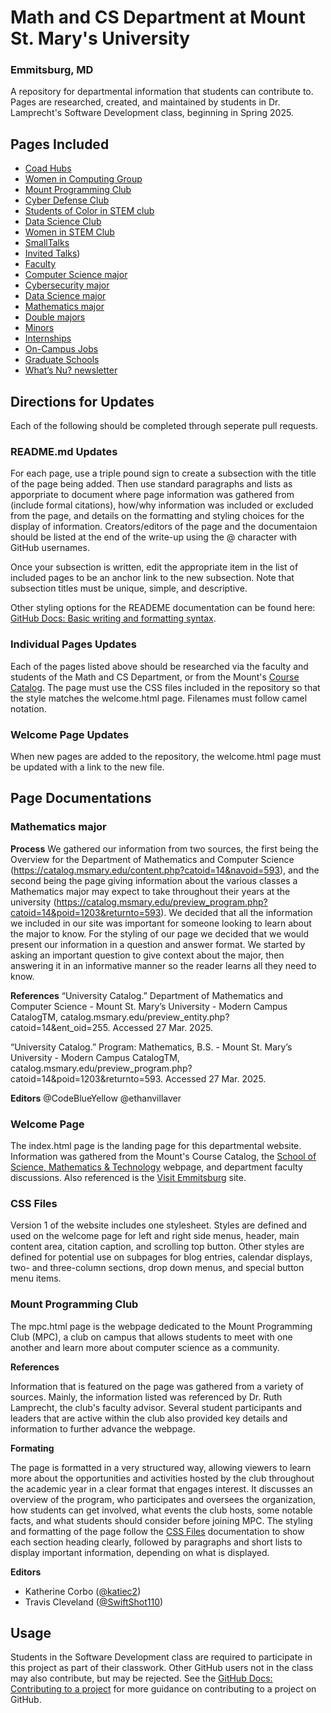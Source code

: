 # Math and CS Department at Mount St. Mary's University
### Emmitsburg, MD

A repository for departmental information that students can contribute to. Pages are researched, created, and maintained by students in Dr. Lamprecht's Software Development class, beginning in Spring 2025.

## Pages Included

* [Coad Hubs](#coad-hubs)
* [Women in Computing Group](#women-in-computing)
* [Mount Programming Club](#mount-programming-club)
* [Cyber Defense Club](#cyber-defense-club-readme) 
* [Students of Color in STEM club](#students-of-color-in-stem)
* [Data Science Club](#data-science-club-page)
* [Women in STEM Club](#women-in-stem)
* [SmallTalks](#smalltalks)
* [Invited Talks](#invited-talks-page))
* [Faculty](#faculty)
* [Computer Science major](#computer-science-major) 
* [Cybersecurity major](#cybersecurity-major) 
* [Data Science major](#data-major)
* [Mathematics major](#mathematics-major)
* [Double majors](#data-major)
* [Minors](#minors)
* [Internships](#internships) 
* [On-Campus Jobs](#oncampus-jobs)
* [Graduate Schools](#graduate-schools)
* [What’s Nu? newsletter](#whats-nu?)

## Directions for Updates

Each of the following should be completed through seperate pull requests.

### README.md Updates

For each page, use a triple pound sign to create a subsection with the title of the page being added. Then use standard paragraphs and lists as apporpriate to document where page information was gathered from (include formal citations), how/why information was included or excluded from the page, and details on the formatting and styling choices for the display of information. Creators/editors of the page and the documentaion should be listed at the end of the write-up using the @ character with GitHub usernames.

Once your subsection is written, edit the appropriate item in the list of included pages to be an anchor link to the new subsection. Note that subsection titles must be unique, simple, and descriptive.

Other styling options for the READEME documentation can be found here: [GitHub Docs: Basic writing and formatting syntax](https://docs.github.com/en/get-started/writing-on-github/getting-started-with-writing-and-formatting-on-github/basic-writing-and-formatting-syntax).

### Individual Pages Updates

Each of the pages listed above should be researched via the faculty and students of the Math and CS Department, or from the Mount's [Course Catalog](https://catalog.msmary.edu/index.php). The page must use the CSS files included in the repository so that the style matches the welcome.html page. Filenames must follow camel notation.

### Welcome Page Updates

When new pages are added to the repository, the welcome.html page must be updated with a link to the new file.

## Page Documentations

### Mathematics major

**Process**
We gathered our information from two sources, the first being the Overview for the Department of Mathematics and Computer Science (https://catalog.msmary.edu/content.php?catoid=14&navoid=593), and the second being the page giving information about the various classes a Mathematics major may expect to take throughout their years at the university (https://catalog.msmary.edu/preview_program.php?catoid=14&poid=1203&returnto=593). We decided that all the information we included in our site was important for someone looking to learn about the major to know. For the styling of our page we decided that we would present our information in a question and answer format. We started by asking an important question to give context about the major, then answering it in an informative manner so the reader learns all they need to know.

**References**
“University Catalog.” Department of Mathematics and Computer Science - Mount St. Mary’s University - Modern Campus CatalogTM, catalog.msmary.edu/preview_entity.php?catoid=14&ent_oid=255. Accessed 27 Mar. 2025. 

“University Catalog.” Program: Mathematics, B.S. - Mount St. Mary’s University - Modern Campus CatalogTM, catalog.msmary.edu/preview_program.php?catoid=14&poid=1203&returnto=593. Accessed 27 Mar. 2025. 

**Editors**
@CodeBlueYellow
@ethanvillaver


### Welcome Page

The index.html page is the landing page for this departmental website. Information was gathered from the Mount's Course Catalog, the [School of Science, Mathematics & Technology](https://msmary.edu/academics/schools-divisions/school-of-science-mathematics-and-technology/index.html) webpage, and department faculty discussions. Also referenced is the [Visit Emmitsburg](https://visitemmitsburg.com) site.

### CSS Files

Version 1 of the website includes one stylesheet. Styles are defined and used on the welcome page for left and right side menus, header, main content area, citation caption, and scrolling top button. Other styles are defined for potential use on subpages for blog entries, calendar displays, two- and three-column sections, drop down menus, and special button menu items.

### Mount Programming Club

The mpc.html page is the webpage dedicated to the Mount Programming Club (MPC), a club on campus that allows students to meet with one another and learn more about computer science as a community. 

**References** 

Information that is featured on the page was gathered from a variety of sources. Mainly, the information listed was referenced by Dr. Ruth Lamprecht, the club's faculty advisor. Several student participants and leaders that are active within the club also provided key details and information to further advance the webpage.

**Formating**

The page is formatted in a very structured way, allowing viewers to learn more about the opportunities and activities hosted by the club throughout the academic year in a clear format that engages interest. It discusses an overview of the program, who participates and oversees the organization, how students can get involved, what events the club hosts, some notable facts, and what students should consider before joining MPC. The styling and formatting of the page follow the [CSS Files](#css-files) documentation to show each section heading clearly, followed by paragraphs and short lists to display important information, depending on what is displayed. 

**Editors**
* Katherine Corbo ([@katiec2](https://github.com/katiec2))  
* Travis Cleveland ([@SwiftShot110](https://github.com/SwiftShot110))

## Usage

Students in the Software Development class are required to participate in this project as part of their classwork. Other GitHub users not in the class may also contribute, but may be rejected. See the [GitHub Docs: Contributing to a project](https://docs.github.com/en/get-started/exploring-projects-on-github/contributing-to-a-project) for more guidance on contributing to a project on GitHub.
